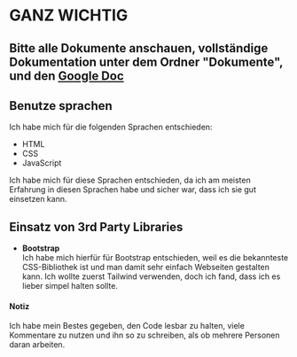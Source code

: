 # GANZ WICHTIG
## Bitte alle Dokumente anschauen, vollständige Dokumentation unter dem Ordner "Dokumente", und den [Google Doc](https://docs.google.com/document/d/1ZoKsAw86lu_qd0X3Fmj696DKu46dlcC4cf6zPsCPCCU/edit?usp=drivesdk)

## Benutze sprachen
Ich habe mich für die folgenden Sprachen entschieden:

- HTML
- CSS
- JavaScript

Ich habe mich für diese Sprachen entschieden, da ich am meisten Erfahrung in diesen Sprachen habe und sicher war, dass ich sie gut einsetzen kann.

## Einsatz von 3rd Party Libraries

- **Bootstrap**  
Ich habe mich hierfür für Bootstrap entschieden, weil es die bekannteste CSS-Bibliothek ist und man damit sehr einfach Webseiten gestalten kann. Ich wollte zuerst Tailwind verwenden, doch ich fand, dass ich es lieber simpel halten sollte.


#### Notiz
Ich habe mein Bestes gegeben, den Code lesbar zu halten, viele Kommentare zu nutzen und ihn so zu schreiben, als ob mehrere Personen daran arbeiten.
